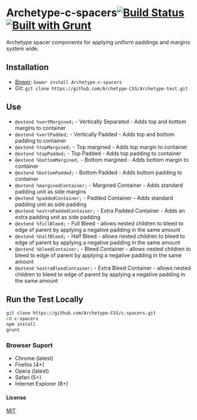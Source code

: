 # Archetype-c-spacers[![Build Status](https://secure.travis-ci.org/Archetype-CSS/Archetype-c-spacers.png?branch=master)](http://travis-ci.org/Archetype-CSS/Archetype-c-spacers) [![Built with Grunt](https://cdn.gruntjs.com/builtwith.png)](http://gruntjs.com/)

Archetype spacer components for applying uniform paddings and margins
system wide.

## Installation
  * [Bower](http://bower.io): `bower install Archetype-c-spacers`
  * Git: `git clone https://github.com/Archetype-CSS/Archetype-test.git`

## Use
  * `@extend %vertMargined;` - Vertically Separated - Adds top and bottom margins to container
  * `@extend %vertPadded;` - Vertically Padded - Adds top and bottom padding to container
  * `@extend %topMargined;` - Top margined - Adds top margin to container
  * `@extend %topPadded;` - Top Padded - Adds top padding to container
  * `@extend %bottomMargined;` - Bottom margined - Adds bottom margin to container
  * `@extend %bottomPadded;` - Bottom Padded - Adds bottom padding to container
  * `@extend %marginedContainer;` - Margined Container - Adds standard padding unit as side margins
  * `@extend %paddedContainer;` - Padded Container - Adds standard padding unit as side padding
  * `@extend %extraPaddedContainer;` - Extra Padded Container - Adds an extra padding unit as side padding
  * `@extend %fullBleed;` - Full Bleed - allows nested children to bleed to
    edge of parent by applying a negative padding in the same amount
  * `@extend %halfBleed;` - Half Bleed - allows nested children to bleed to edge of parent by applying a negative padding in the same amount
  * `@extend %bleedContainer;` - Bleed Container - allows nested children to
    bleed to edge of parent by applying a negative padding in the same amount
  * `@extend %extraBleedContainer;` - Extra Bleed Container - allows nested
    children to bleed to edge of parent by applying a negative padding in the
    same amount

## Run the Test Locally

```bash
git clone https://github.com/Archetype-CSS/c-spacers.git
cd c-spacers
npm install
grunt
```

### Browser Suport
  * Chrome (latest)
  * Firefox (4+)
  * Opera (latest)
  * Safari (5+)
  * Internet Explorer (8+)

#### License
[MIT](/LICENSE.md)

